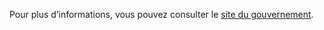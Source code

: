 Pour plus d’informations, vous pouvez consulter le [site du gouvernement](https://www.gouvernement.fr/info-coronavirus).
